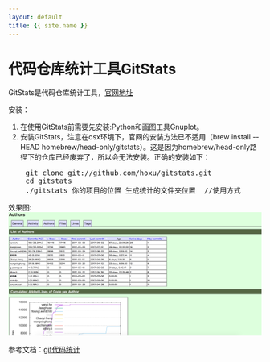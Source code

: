 ```yaml
---
layout: default
title: {{ site.name }}
---
```


# 代码仓库统计工具GitStats

GitStats是代码仓库统计工具，[官网地址](http://gitstats.sourceforge.net/)

安装：
1. 在使用GitStats前需要先安装:Python和画图工具Gnuplot。
2. 安装GitStats，注意在osx环境下，官网的安装方法已不适用（brew install --HEAD homebrew/head-only/gitstats）。这是因为homebrew/head-only路径下的仓库已经废弃了，所以会无法安装。正确的安装如下：
<pre>
    git clone git://github.com/hoxu/gitstats.git
    cd gitstats
    ./gitstats 你的项目的位置 生成统计的文件夹位置  //使用方式
</pre>

效果图:
![GitStats效果截屏](../img/GitStats效果截屏.png)


参考文档：[git代码统计](https://segmentfault.com/a/1190000008542123)
